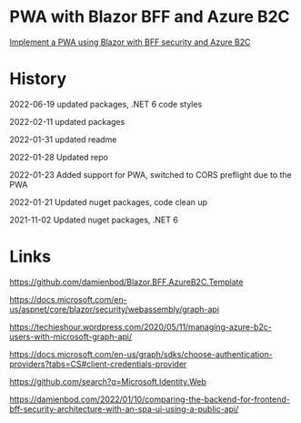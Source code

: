 # PWA with Blazor BFF and Azure B2C 

[Implement a PWA using Blazor with BFF security and Azure B2C](https://damienbod.com/2022/01/31/implement-a-pwa-using-blazor-with-bff-security-and-azure-b2c/)

# History 

2022-06-19 updated packages, .NET 6 code styles

2022-02-11 updated packages

2022-01-31 updated readme

2022-01-28 Updated repo

2022-01-23 Added support for PWA, switched to CORS preflight due to the PWA

2022-01-21 Updated nuget packages, code clean up

2021-11-02 Updated nuget packages, .NET 6

# Links

https://github.com/damienbod/Blazor.BFF.AzureB2C.Template

https://docs.microsoft.com/en-us/aspnet/core/blazor/security/webassembly/graph-api

https://techieshour.wordpress.com/2020/05/11/managing-azure-b2c-users-with-microsoft-graph-api/

https://docs.microsoft.com/en-us/graph/sdks/choose-authentication-providers?tabs=CS#client-credentials-provider

https://github.com/search?q=Microsoft.Identity.Web

https://damienbod.com/2022/01/10/comparing-the-backend-for-frontend-bff-security-architecture-with-an-spa-ui-using-a-public-api/
